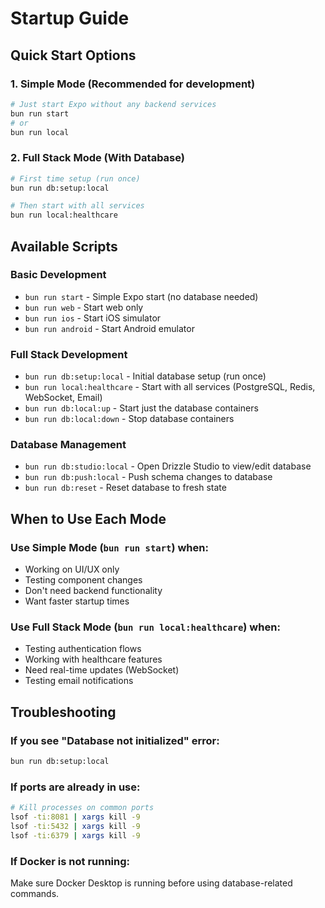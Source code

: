 # Startup Guide

## Quick Start Options

### 1. Simple Mode (Recommended for development)
```bash
# Just start Expo without any backend services
bun run start
# or
bun run local
```

### 2. Full Stack Mode (With Database)
```bash
# First time setup (run once)
bun run db:setup:local

# Then start with all services
bun run local:healthcare
```

## Available Scripts

### Basic Development
- `bun run start` - Simple Expo start (no database needed)
- `bun run web` - Start web only
- `bun run ios` - Start iOS simulator
- `bun run android` - Start Android emulator

### Full Stack Development
- `bun run db:setup:local` - Initial database setup (run once)
- `bun run local:healthcare` - Start with all services (PostgreSQL, Redis, WebSocket, Email)
- `bun run db:local:up` - Start just the database containers
- `bun run db:local:down` - Stop database containers

### Database Management
- `bun run db:studio:local` - Open Drizzle Studio to view/edit database
- `bun run db:push:local` - Push schema changes to database
- `bun run db:reset` - Reset database to fresh state

## When to Use Each Mode

### Use Simple Mode (`bun run start`) when:
- Working on UI/UX only
- Testing component changes
- Don't need backend functionality
- Want faster startup times

### Use Full Stack Mode (`bun run local:healthcare`) when:
- Testing authentication flows
- Working with healthcare features
- Need real-time updates (WebSocket)
- Testing email notifications

## Troubleshooting

### If you see "Database not initialized" error:
```bash
bun run db:setup:local
```

### If ports are already in use:
```bash
# Kill processes on common ports
lsof -ti:8081 | xargs kill -9
lsof -ti:5432 | xargs kill -9
lsof -ti:6379 | xargs kill -9
```

### If Docker is not running:
Make sure Docker Desktop is running before using database-related commands.